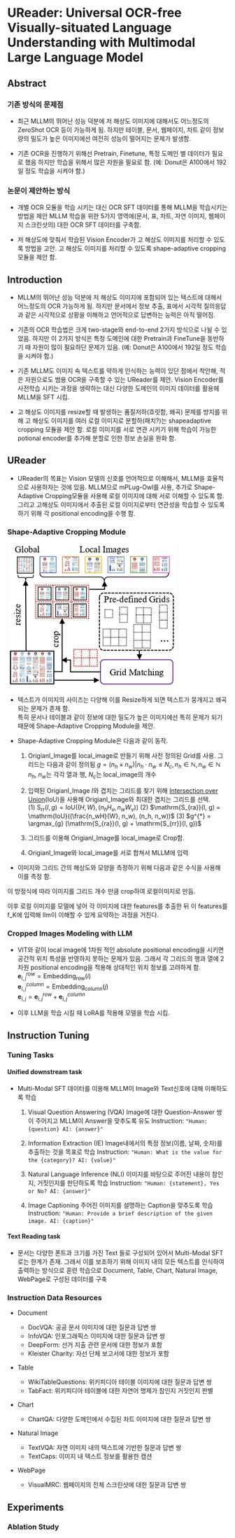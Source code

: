 # UReader: Universal OCR-free Visually-situated Language Understanding with Multimodal Large Language Model

## Abstract

### 기존 방식의 문제점

- 최근 MLLM의 뛰어난 성능 덕분에 저 해상도 이미지에 대해서도 어느정도의 ZeroShot OCR 등이 가능하게 됨.
하지만 테이블, 문서, 웹페이지, 차트 같이 정보량의 밀도가 높은 이미지에선 여전히 성능이 떨어지는 문제가 발생함.

- 기존 OCR을 진행하기 위해선 Pretrain, Finetune, 특정 도메인 별 데이터가 필요로 했음
하지만 학습을 위해서 많은 자원을 필요로 함. (예: Donut은 A100에서 192일 정도 학습을 시켜야 함.)

### 논문이 제안하는 방식

- 개별 OCR 모듈을 학습 시키는 대신 OCR SFT 데이터를 통해 MLLM을 학습시키는 방법을 제안
MLLM 학습을 위한 5가지 영역에(문서, 표, 차트, 자연 이미지, 웹페이지 스크린샷의) 대한 OCR SFT 데이터를 구축함.

- 저 해상도에 맞춰서 학습된 Vision Encoder가 고 해상도 이미지를 처리할 수 있도록 방법을 고안.
고 해상도 이미지를 처리할 수 있도록 shape-adaptive cropping 모듈을 제안 함.

## Introduction

- MLLM의 뛰어난 성능 덕분에 저 해상도 이미지에 포함되어 있는 텍스트에 대해서 어느정도의 OCR 가능하게 됨.
하지만 문서에서 정보 추출, 표에서 시각적 질의응답과 같은 시각적으로 상황을 이해하고 언어적으로 답변하는 능력은 아직 떨어짐.

- 기존의 OCR 학습법은 크게 two-stage와 end-to-end 2가지 방식으로 나뉠 수 있었음.
하지만 이 2가지 방식은 특정 도메인에 대한 Pretrain과 FineTune을 동반하기 때 자원이 많이 필요하단 문제가 있음.
(예: Donut은 A100에서 192일 정도 학습을 시켜야 함.)

- 기존 MLLM도 이미지 속 텍스트를 약하게 인식하는 능력이 있단 점에서 착안해, 적은 자원으로도 범용 OCR을 구축할 수 있는 UReader를 제안.
Vision Encoder를 사전학습 시키는 과정을 생략하는 대신 다양한 도메인의 이미지 데이터를 활용헤 MLLM을 SFT 시킴.

- 고 해상도 이미지를 resize할 때 발생하는 품질저하(흐릿함, 왜곡) 문제를 방지를 위해 고 해상도 이미지를 여러 로컬 이미지로 분할하(패치?)는 shapeadaptive cropping 모듈을 제안 함.
로컬 이미지를 서로 연관 시키기 위해 학습이 가능한 potional encoder를 추가해 분할로 인한 정보 손실을 완화 함.

## UReader

- UReader의 목표는 Vision 모델의 신호를 언어적으로 이해해서, MLLM을 효율적으로 사용하자는 것에 있음.
    MLLM으로 mPLug-Owl를 사용, 추가로 Shape-Adaptive Cropping모듈을 사용해 로컬 이미지에 대해 서로 이해할 수 있도록 함.
    그리고 고해상도 이미지에서 추출된 로컬 이미지로부터 연관성을 학습할 수 있도록 하기 위해 각 positional encoding을 수행 함.

### Shape-Adaptive Cropping Module

![Figure-3](./assets/figure-3.jpg)

- 텍스트가 이미지의 사이즈는 다양해 이를 Resize하게 되면 텍스트가 뭉개지고 왜곡되는 문제가 존재 함.  
    특히 문서나 테이블과 같이 정보에 대한 밀도가 높은 이미지에선 특히 문제가 되기 때문에 Shape-Adaptive Cropping Module을 제안.

- Shape-Adaptive Cropping Module은 다음과 같이 동작.
    1. Origianl_Image를 local_image로 만들기 위해 사전 정의된 Grid를 사용.
        그리드는 다음과 같이 정의됨 ${g=(n_h\times n_w)|n_h\cdot n_w\le N_c, n_h \in \mathbb{N}, n_w \in \mathbb{N}}$
        $n_h$, $n_w$는 각각 열과 행, $N_c$는 local_image의 개수
    2. 입력된 Origianl_Image $I$와 겹치는 그리드를 찾기 위해 [Intersection over Union](https://ballentain.tistory.com/12)(IoU)을 사용해 Origianl_Image와 최대한 겹치는 그리드를 선택. <br>
        (1) $\mathrm{S_{rr}}(I, g) = \mathrm{IoU}((H, W), (n_hH_v, n_wW_v))$
        (2) $\mathrm{S_{ra}}(I, g) = \mathrm{IoU}((\frac{n_wH}{W}, n_w), (n_h, n_w))$
        (3) $g^{*} = \argmax_{g} (\mathrm{S_{ra}}(I, g) + \mathrm{S_{rr}}(I, g))$ <br>

    3. 그리드를 이용해 Origianl_Image를 local_image로 Crop함.
    4. Origianl_Image와 local_image를 서로 합쳐서 MLLM에 입력

- 이미지와 그리드 간의 해상도와 모양을 측정하기 위해 다음과 같은 수식을 사용해 이를 측정 함.

이 방정식에 따라 이미지를 그리드 개수 만큼 crop하여 로컬이미지로 만듬.

이후 로컬 이미지를 모델에 넣어 각 이미지에 대한 features를 추출한 뒤 이 features를 f_K에 입력해 llm이 이해할 수 있게 요약하는 과정을 거친다.

### Cropped Images Modeling with LLM

- VIT와 같이 local image에 1차원 적인 absolute positional encoding을 시키면 공간적 위치 특성을 반영하지 못하는 문제가 있음.
    그래서 각 그리드의 행과 열에 2 차원 positional encoding을 적용해 상대적인 위치 정보를 고려하게 함. <br>
    $\mathbf{e}^{row}_{i,j}=\mathrm{Embedding_{row}}(i)$ <br>
    $\mathbf{e}^{column}_{i,j} = \mathrm{Embedding_{column}}(j)$<br>
    $\mathbf{e}_{i,j} = \mathbf{e}^{row}_{i,j} + \mathbf{e}^{column}_{i,j}$<br>

- 이후 LLM을 학습 시킬 때 LoRA를 적용해 모델을 학습 시킴.

## Instruction Tuning

### Tuning Tasks

#### Unified downstream task

- Multi-Modal SFT 데이터를 이용해 MLLM이 Image와 Text신호에 대해 이해하도록 학습
  1. Visual Question Answering (VQA)
    Image에 대한 Question-Answer 쌍이 주어지고 MLLM이 Answer을 맞추도록 유도
    Instruction: `"Human: {question} AI: {answer}"`

  2. Information Extraction (IE)
    Image내에서의 특정 정보(이름, 날짜, 숫자)를 추출하는 것을 목표로 학습
    Instruction: `"Human: What is the value for the {category}? AI: {value}"`

  3. Natural Language Inference (NLI)
    이미지를 바탕으로 주어진 내용이 참인지, 거짓인지를 판단하도록 학습
    Instruction: `"Human: {statement}, Yes or No? AI: {answer}"`

  4. Image Captioning
    주어진 이미지를 설명하는 Caption을 맞추도록 학습
    Instruction: `"Human: Provide a brief description of the given image. AI: {caption}"`

#### Text Reading task

- 문서는 다양한 폰트과 크기를 가진 Text 들로 구성되어 있어서 Multi-Modal SFT로는 한계가 존재.
    그래서 이를 보조하기 위해 이미지 내의 모든 텍스트를 인식하여 출력하는 방식으로 훈련
    학습으로 Document, Table, Chart, Natural Image, WebPage로 구성된 데이터를 구축

### Instruction Data Resources

- Document
  - DocVQA: 공공 문서 이미지에 대한 질문과 답변 쌍
  - InfoVQA: 인포그래픽스 이미지에 대한 질문과 답변 쌍
  - DeepForm: 선거 지출 관련 문서에 대한 정보가 포함
  - Kleister Charity: 자선 단체 보고서에 대한 정보가 포함

- Table
  - WikiTableQuestions: 위키피디아 테이블 이미지에 대한 질문과 답변 쌍
  - TabFact: 위키피디아 테이블에 대한 자연어 명제가 참인지 거짓인지 판별

- Chart
  - ChartQA: 다양한 도메인에서 수집된 차트 이미지에 대한 질문과 답변 쌍

- Natural Image
  - TextVQA: 자연 이미지 내의 텍스트에 기반한 질문과 답변 쌍
  - TextCaps: 이미지 내 텍스트 정보를 활용한 캡션

- WebPage
  - VisualMRC: 웹페이지의 전체 스크린샷에 대한 질문과 답변 쌍

## Experiments

### Ablation Study
